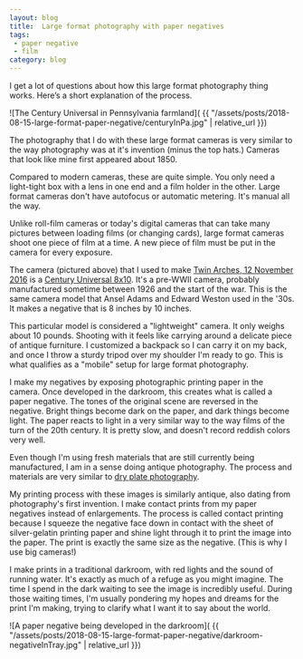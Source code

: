```yaml
---
layout: blog
title:  Large format photography with paper negatives
tags: 
 - paper negative 
 - film
category: blog
---
```


I get a lot of questions about how this large format photography thing works. Here’s a short explanation of the process.

![The Century Universal in Pennsylvania farmland]( {{ "/assets/posts/2018-08-15-large-format-paper-negative/centuryInPa.jpg" | relative_url }})

The photography that I do with these large format cameras is very similar to the way photography was at it's invention (minus the top hats.) Cameras that look like mine first appeared about 1850.

Compared to modern cameras, these are quite simple. You only need a light-tight box with a lens in one end and a film holder in the other. Large format cameras don't have autofocus or automatic metering. It's manual all the way.

Unlike roll-film cameras or today's digital cameras that can take many pictures between loading films (or changing cards), large format cameras shoot one piece of film at a time. A new piece of film must be put in the camera for every exposure. 

The camera (pictured above) that I used to make [Twin Arches, 12 November 2016](http:hellothisistim.com/photographs/twin-arches) is a [Century Universal 8x10](http://www.largeformatphotography.info/century/century_universal_8x10.html). It's a pre-WWII camera, probably manufactured sometime between 1926 and the start of the war. This is the same camera model that Ansel Adams and Edward Weston used in the '30s. It makes a negative that is 8 inches by 10 inches. 

This particular model is considered a "lightweight" camera. It only weighs about 10 pounds. Shooting with it feels like carrying around a delicate piece of antique furniture. I customized a backpack so I can carry it on my back,  and once I throw a sturdy tripod over my shoulder I'm ready to go. This is what qualifies as a "mobile" setup for large format photography.

I make my negatives by exposing photographic printing paper in the camera. Once developed in the darkroom, this creates what is called a paper negative. The tones of the original scene are reversed in the negative. Bright things become dark on the paper, and dark things become light. The paper reacts to light in a very similar way to the way films of the turn of the 20th century. It is pretty slow, and doesn't record reddish colors very well. 

Even though I'm using fresh materials that are still currently being manufactured, I am in a sense doing antique photography. The process and materials are very similar to [dry plate photography](https://www.britannica.com/technology/dry-plate).

My printing process with these images is similarly antique, also dating from photography's first invention. I make contact prints from my paper negatives instead of enlargements. The process is called contact printing because I squeeze the negative face down in contact with the sheet of silver-gelatin printing paper and shine light through it to print the image into the paper. The print is exactly the same size as the negative. (This is why I use big cameras!)

I make prints in a traditional darkroom, with red lights and the sound of running water. It's exactly as much of a refuge as you might imagine. The time I spend in the dark waiting to see the image is incredibly useful. During those waiting times, I'm usually pondering my hopes and dreams for the print I'm making, trying to clarify what I want it to say about the world.

![A paper negative being developed in the darkroom]( {{ "/assets/posts/2018-08-15-large-format-paper-negative/darkroom-negativeInTray.jpg" | relative_url }})
